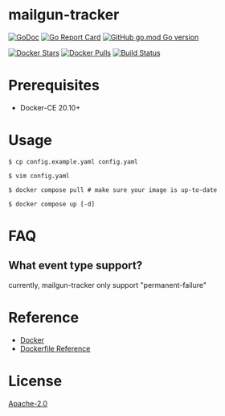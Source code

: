 # mailgun-tracker

[![GoDoc](https://godoc.org/github.com/guessi/mailgun-tracker?status.svg)](https://godoc.org/github.com/guessi/mailgun-tracker)
[![Go Report Card](https://goreportcard.com/badge/github.com/guessi/mailgun-tracker)](https://goreportcard.com/report/github.com/guessi/mailgun-tracker)
[![GitHub go.mod Go version](https://img.shields.io/github/go-mod/go-version/guessi/mailgun-tracker)](https://github.com/guessi/mailgun-tracker/blob/master/go.mod)

[![Docker Stars](https://img.shields.io/docker/stars/guessi/mailgun-tracker.svg)](https://hub.docker.com/r/guessi/mailgun-tracker/)
[![Docker Pulls](https://img.shields.io/docker/pulls/guessi/mailgun-tracker.svg)](https://hub.docker.com/r/guessi/mailgun-tracker/)
[![Build Status](https://cloud.drone.io/api/badges/guessi/mailgun-tracker/status.svg)](https://cloud.drone.io/guessi/mailgun-tracker)


# Prerequisites

- Docker-CE 20.10+

# Usage

    $ cp config.example.yaml config.yaml

    $ vim config.yaml

    $ docker compose pull # make sure your image is up-to-date

    $ docker compose up [-d]

# FAQ

## What event type support?

currently, mailgun-tracker only support "permanent-failure"

# Reference

- [Docker](https://www.docker.com)
- [Dockerfile Reference](https://docs.docker.com/engine/reference/builder/)

# License

[Apache-2.0](LICENSE)

